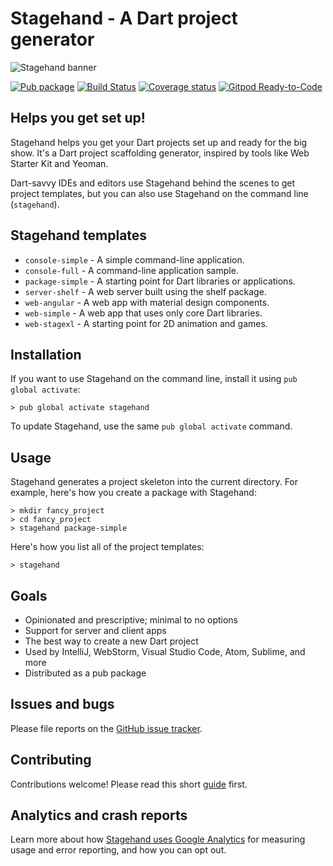# Stagehand - A Dart project generator

![Stagehand banner](https://raw.githubusercontent.com/dart-lang/stagehand/master/site/banner_stagehand.jpg)

[![Pub package](https://img.shields.io/pub/v/stagehand.svg)](https://pub.dev/packages/stagehand)
[![Build Status](https://github.com/dart-lang/stagehand/workflows/stagehand/badge.svg)](https://github.com/dart-lang/stagehand/actions?workflow=stagehand)
[![Coverage status](https://coveralls.io/repos/dart-lang/stagehand/badge.svg?branch=master)](https://coveralls.io/r/dart-lang/stagehand?branch=master)
[![Gitpod Ready-to-Code](https://img.shields.io/badge/Gitpod-Ready--to--Code-blue?logo=gitpod)](https://gitpod.io/#https://github.com/dart-lang/stagehand) 

## Helps you get set up!

Stagehand helps you get your Dart projects set up and ready for the big show.
It's a Dart project scaffolding generator, inspired by tools like Web Starter
Kit and Yeoman.

Dart-savvy IDEs and editors use Stagehand behind the scenes to get project templates,
but you can also use Stagehand on the command line (`stagehand`).

## Stagehand templates
* `console-simple` - A simple command-line application.
* `console-full` - A command-line application sample.
* `package-simple` - A starting point for Dart libraries or applications.
* `server-shelf` - A web server built using the shelf package.
* `web-angular` - A web app with material design components.
* `web-simple` - A web app that uses only core Dart libraries.
* `web-stagexl` - A starting point for 2D animation and games.

## Installation

If you want to use Stagehand on the command line,
install it using `pub global activate`:

```console
> pub global activate stagehand
```

To update Stagehand, use the same `pub global activate` command.

## Usage

Stagehand generates a project skeleton into the current directory.
For example, here's how you create a package with Stagehand:

```console
> mkdir fancy_project
> cd fancy_project
> stagehand package-simple
```

Here's how you list all of the project templates:

```console
> stagehand
```

## Goals

* Opinionated and prescriptive; minimal to no options
* Support for server and client apps
* The best way to create a new Dart project
* Used by IntelliJ, WebStorm, Visual Studio Code, Atom, Sublime, and more
* Distributed as a pub package

## Issues and bugs

Please file reports on the
[GitHub issue tracker](https://github.com/dart-lang/stagehand/issues).

## Contributing

Contributions welcome! Please read this short
[guide](https://github.com/dart-lang/stagehand/blob/master/CONTRIBUTING.md) first.

## Analytics and crash reports

Learn more about how [Stagehand uses Google Analytics][analytics] for measuring
usage and error reporting, and how you can opt out.

[analytics]: https://github.com/dart-lang/stagehand/wiki/Anonymous-analytics-and-crash-reports
